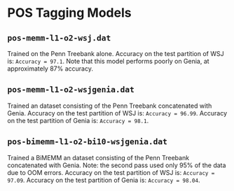 POS Tagging Models
==================

`pos-memm-l1-o2-wsj.dat`
-------------

Trained on the Penn Treebank alone. Accuracy on the test partition of WSJ is: `Accuracy = 97.1`. Note that this model performs poorly on Genia, at approximately 87% accuracy.

`pos-memm-l1-o2-wsjgenia.dat`
------------------

Trained an dataset consisting of the Penn Treebank concatenated with Genia. 
Accuracy on the test partition of WSJ is: `Accuracy = 96.99`.
Accuracy on the test partition of Genia is: `Accuracy = 98.1`.

`pos-bimemm-l1-o2-bi10-wsjgenia.dat`
-----------------------------------

Trained a BiMEMM an dataset consisting of the Penn Treebank concatenated with Genia.
Note: the second pass used only 95% of the data due to OOM errors.
Accuracy on the test partition of WSJ is: `Accuracy = 97.09`.
Accuracy on the test partition of Genia is: `Accuracy = 98.04`.

